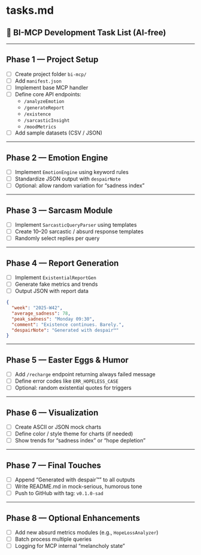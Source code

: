 # tasks.md

## 🧩 BI-MCP Development Task List (AI-free)

---

## Phase 1 — Project Setup
- [ ] Create project folder `bi-mcp/`  
- [ ] Add `manifest.json`  
- [ ] Implement base MCP handler  
- [ ] Define core API endpoints:  
  - `/analyzeEmotion`  
  - `/generateReport`  
  - `/existence`  
  - `/sarcasticInsight`  
  - `/moodMetrics`  
- [ ] Add sample datasets (CSV / JSON)

---

## Phase 2 — Emotion Engine
- [ ] Implement `EmotionEngine` using keyword rules  
- [ ] Standardize JSON output with `despairNote`  
- [ ] Optional: allow random variation for “sadness index”

---

## Phase 3 — Sarcasm Module
- [ ] Implement `SarcasticQueryParser` using templates  
- [ ] Create 10–20 sarcastic / absurd response templates  
- [ ] Randomly select replies per query

---

## Phase 4 — Report Generation
- [ ] Implement `ExistentialReportGen`  
- [ ] Generate fake metrics and trends  
- [ ] Output JSON with report data

```json
{
  "week": "2025-W42",
  "average_sadness": 78,
  "peak_sadness": "Monday 09:30",
  "comment": "Existence continues. Barely.",
  "despairNote": "Generated with despair™"
}
```

---

## Phase 5 — Easter Eggs & Humor
- [ ] Add `/recharge` endpoint returning always failed message  
- [ ] Define error codes like `ERR_HOPELESS_CASE`  
- [ ] Optional: random existential quotes for triggers

---

## Phase 6 — Visualization
- [ ] Create ASCII or JSON mock charts  
- [ ] Define color / style theme for charts (if needed)  
- [ ] Show trends for “sadness index” or “hope depletion”

---

## Phase 7 — Final Touches
- [ ] Append “Generated with despair™” to all outputs  
- [ ] Write README.md in mock-serious, humorous tone  
- [ ] Push to GitHub with tag: `v0.1.0-sad`  

---

## Phase 8 — Optional Enhancements
- [ ] Add new absurd metrics modules (e.g., `HopeLossAnalyzer`)  
- [ ] Batch process multiple queries  
- [ ] Logging for MCP internal “melancholy state”
